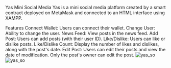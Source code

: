 Yas Mini Social Media
Yas is a mini social media platform created by a smart contract deployed on MetaMask and connected to an HTML interface using XAMPP.

Features
Connect Wallet: Users can connect their wallet.
Change User: Ability to change the user.
News Feed: View posts in the news feed.
Add Post: Users can add posts (with their user ID).
Like/Dislike: Users can like or dislike posts.
Like/Dislike Count: Display the number of likes and dislikes, along with the post's date.
Edit Post: Users can edit their posts and view the date of modification. Only the post's owner can edit the post.
![yas_so](https://github.com/user-attachments/assets/278f84ec-e17c-4441-b97c-50ff26bc2e60)
![yas_so](https://github.com/user-attachments/assets/7accd740-61d7-4b42-a794-35184ad580b3)
